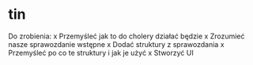 tin
===
Do zrobienia:
	x Przemyśleć jak to do cholery działać będzie
	x Zrozumieć nasze sprawozdanie wstępne
	x Dodać struktury z sprawozdania
	x Przemyśleć po co te struktury i jak je użyć
	x Stworzyć UI
